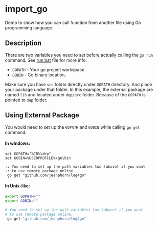 # import_go

Demo to show how you can call function from another file using Go programming
language.

## Description

There are two variables you need to set before actually calling the `go run`
command. See [run.bat](./scripts/run.bat) file for more info.

* `GOPATH` - Your go project workspace.
* `GOBIN` - Go binary location.

Make sure you have `src` folder directly under `GOPATH` directory. And place
your package under that folder. In this example, the external package are named
`lib` and located under `dep/src` folder. Because of the `GOPATH` is pointed
to `dep` folder.

## Using External Package

You would need to set up the `GOPATH` and `GOBIN` while calling
`go get` command.

#### In windows:

```batch
set GOPATH="%CD%\dep"
set GOBIN=%USERPROFILE%\go\bin

:: You need to set up the path variables too (above) if you want
:: to use remote package online.
 go get "github.com/jeanphorn/log4go"
```

#### In Unix-like:

```bash
export GOPATH=""
export GOBIN=""

# You need to set up the path variables too (above) if you want
# to use remote package online.
 go get "github.com/jeanphorn/log4go"
```
